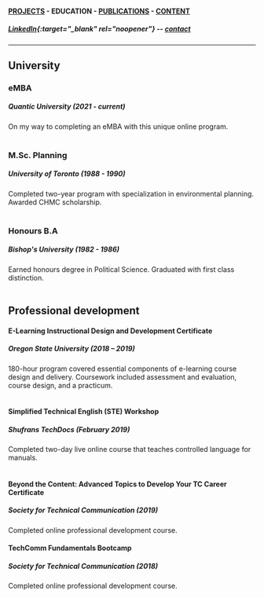 #### [PROJECTS](https://writingteacher.github.io/rob-whyte) - EDUCATION - [PUBLICATIONS](https://writingteacher.github.io/rob-whyte/publications) - [CONTENT](https://writingteacher.github.io/rob-whyte/content)   

##### [LinkedIn](https://www.linkedin.com/in/robwhyte/){:target="_blank" rel="noopener"} -- <a href="mailto:robbusan@yahoo.com">contact</a>   

***     
  
## University  

### eMBA
##### Quantic University (2021 - current)    
On my way to completing an eMBA with this unique online program.  
<br />   
         
### M.Sc. Planning
##### University of Toronto (1988 - 1990)  
Completed two-year program with specialization in environmental planning.
Awarded CHMC scholarship.   
<br />   
                  
### Honours B.A
##### Bishop's University (1982 - 1986)
Earned honours degree in Political Science.
Graduated with first class distinction.   
   <br />   
   
   
## Professional development

#### E-Learning Instructional Design and Development Certificate
##### Oregon State University (2018 – 2019)
180-hour program covered essential components of e-learning course design and delivery. 
Coursework included assessment and evaluation, course design, and a practicum.   
<br />      
#### Simplified Technical English (STE) Workshop 
##### Shufrans TechDocs (February 2019)
Completed two-day live online course that teaches controlled language for manuals.     
<br />       
#### Beyond the Content: Advanced Topics to Develop Your TC Career Certificate
##### Society for Technical Communication (2019)
Completed online professional development course.
<br />                
#### TechComm Fundamentals Bootcamp
##### Society for Technical Communication (2018)
Completed online professional development course.   
   
   


 
